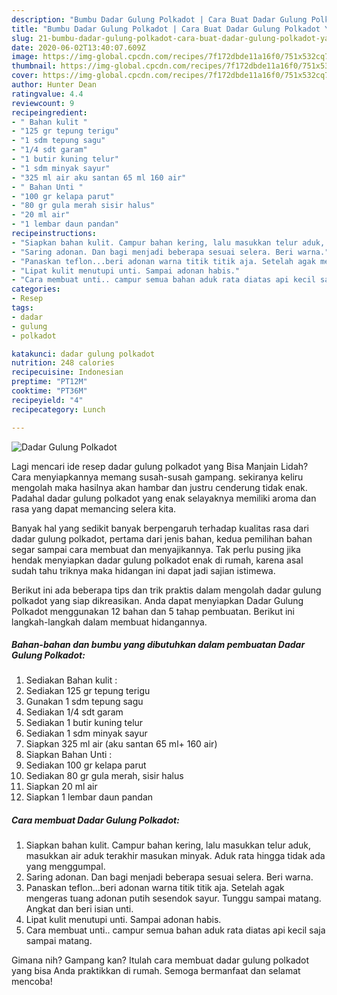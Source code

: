 ```yaml
---
description: "Bumbu Dadar Gulung Polkadot | Cara Buat Dadar Gulung Polkadot Yang Enak Dan Lezat"
title: "Bumbu Dadar Gulung Polkadot | Cara Buat Dadar Gulung Polkadot Yang Enak Dan Lezat"
slug: 21-bumbu-dadar-gulung-polkadot-cara-buat-dadar-gulung-polkadot-yang-enak-dan-lezat
date: 2020-06-02T13:40:07.609Z
image: https://img-global.cpcdn.com/recipes/7f172dbde11a16f0/751x532cq70/dadar-gulung-polkadot-foto-resep-utama.jpg
thumbnail: https://img-global.cpcdn.com/recipes/7f172dbde11a16f0/751x532cq70/dadar-gulung-polkadot-foto-resep-utama.jpg
cover: https://img-global.cpcdn.com/recipes/7f172dbde11a16f0/751x532cq70/dadar-gulung-polkadot-foto-resep-utama.jpg
author: Hunter Dean
ratingvalue: 4.4
reviewcount: 9
recipeingredient:
- " Bahan kulit "
- "125 gr tepung terigu"
- "1 sdm tepung sagu"
- "1/4 sdt garam"
- "1 butir kuning telur"
- "1 sdm minyak sayur"
- "325 ml air aku santan 65 ml 160 air"
- " Bahan Unti "
- "100 gr kelapa parut"
- "80 gr gula merah sisir halus"
- "20 ml air"
- "1 lembar daun pandan"
recipeinstructions:
- "Siapkan bahan kulit. Campur bahan kering, lalu masukkan telur aduk, masukkan air aduk terakhir masukan minyak. Aduk rata hingga tidak ada yang menggumpal."
- "Saring adonan. Dan bagi menjadi beberapa sesuai selera. Beri warna."
- "Panaskan teflon...beri adonan warna titik titik aja. Setelah agak mengeras tuang adonan putih sesendok sayur. Tunggu sampai matang. Angkat dan beri isian unti."
- "Lipat kulit menutupi unti. Sampai adonan habis."
- "Cara membuat unti.. campur semua bahan aduk rata diatas api kecil saja sampai matang."
categories:
- Resep
tags:
- dadar
- gulung
- polkadot

katakunci: dadar gulung polkadot 
nutrition: 248 calories
recipecuisine: Indonesian
preptime: "PT12M"
cooktime: "PT36M"
recipeyield: "4"
recipecategory: Lunch

---
```



![Dadar Gulung Polkadot](https://img-global.cpcdn.com/recipes/7f172dbde11a16f0/751x532cq70/dadar-gulung-polkadot-foto-resep-utama.jpg)

Lagi mencari ide resep dadar gulung polkadot yang Bisa Manjain Lidah? Cara menyiapkannya memang susah-susah gampang. sekiranya keliru mengolah maka hasilnya akan hambar dan justru cenderung tidak enak. Padahal dadar gulung polkadot yang enak selayaknya memiliki aroma dan rasa yang dapat memancing selera kita.



Banyak hal yang sedikit banyak berpengaruh terhadap kualitas rasa dari dadar gulung polkadot, pertama dari jenis bahan, kedua pemilihan bahan segar sampai cara membuat dan menyajikannya. Tak perlu pusing jika hendak menyiapkan dadar gulung polkadot enak di rumah, karena asal sudah tahu triknya maka hidangan ini dapat jadi sajian istimewa.


Berikut ini ada beberapa tips dan trik praktis dalam mengolah dadar gulung polkadot yang siap dikreasikan. Anda dapat menyiapkan Dadar Gulung Polkadot menggunakan 12 bahan dan 5 tahap pembuatan. Berikut ini langkah-langkah dalam membuat hidangannya.

<!--inarticleads1-->

##### Bahan-bahan dan bumbu yang dibutuhkan dalam pembuatan Dadar Gulung Polkadot:

1. Sediakan  Bahan kulit :
1. Sediakan 125 gr tepung terigu
1. Gunakan 1 sdm tepung sagu
1. Sediakan 1/4 sdt garam
1. Sediakan 1 butir kuning telur
1. Sediakan 1 sdm minyak sayur
1. Siapkan 325 ml air (aku santan 65 ml+ 160 air)
1. Siapkan  Bahan Unti :
1. Sediakan 100 gr kelapa parut
1. Sediakan 80 gr gula merah, sisir halus
1. Siapkan 20 ml air
1. Siapkan 1 lembar daun pandan




<!--inarticleads2-->

##### Cara membuat Dadar Gulung Polkadot:

1. Siapkan bahan kulit. Campur bahan kering, lalu masukkan telur aduk, masukkan air aduk terakhir masukan minyak. Aduk rata hingga tidak ada yang menggumpal.
1. Saring adonan. Dan bagi menjadi beberapa sesuai selera. Beri warna.
1. Panaskan teflon...beri adonan warna titik titik aja. Setelah agak mengeras tuang adonan putih sesendok sayur. Tunggu sampai matang. Angkat dan beri isian unti.
1. Lipat kulit menutupi unti. Sampai adonan habis.
1. Cara membuat unti.. campur semua bahan aduk rata diatas api kecil saja sampai matang.




Gimana nih? Gampang kan? Itulah cara membuat dadar gulung polkadot yang bisa Anda praktikkan di rumah. Semoga bermanfaat dan selamat mencoba!
